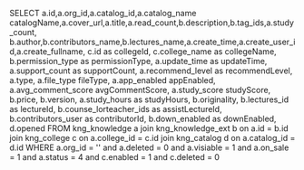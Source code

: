  SELECT
        a.id,a.org_id,a.catalog_id,a.catalog_name catalogName,a.cover_url,a.title,a.read_count,b.description,b.tag_ids,a.study_count,
        b.author,b.contributors_name,b.lectures_name,a.create_time,a.create_user_id,a.create_fullname,
        c.id as collegeId, c.college_name as collegeName, b.permission_type as permissionType, a.update_time as updateTime,
        a.support_count as supportCount, a.recommend_level as recommendLevel, a.type, a.file_type fileType, a.app_enabled appEnabled,
        a.avg_comment_score avgCommentScore, a.study_score studyScore, b.price, b.version, a.study_hours as studyHours, b.originality,
        b.lectures_id as lectureId, b.counse_lorteacher_ids as assistLectureId, b.contributors_user as contributorId, b.down_enabled as downEnabled, d.opened
FROM
    kng_knowledge a
join
    kng_knowledge_ext b 
        on a.id = b.id
join
    kng_college c 
        on a.college_id = c.id
join
    kng_catalog d 
        on a.catalog_id = d.id
WHERE
    a.org_id = '' 
    and a.deleted = 0 
    and a.visiable = 1 
    and a.on_sale = 1
    and a.status = 4 
    and c.enabled = 1 
    and c.deleted = 0
